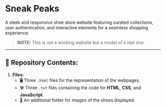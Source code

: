 # **Sneak Peaks**  
A sleek and responsive shoe store website featuring curated collections, user authentication, and interactive elements for a seamless shopping experience.  

> **NOTE:** This is not a working website but a model of a real one.  

---
## 📁 **Repository Contents:**  
1. **Files:**  
   - 🖥️ Three `.html` files for the representation of the webpages.  
   - 🛠️ Three `.txt` files containing the code for **HTML**, **CSS**, and **JavaScript**.  
   - 📂 An additional folder for images of the shoes displayed.  
